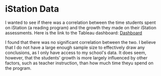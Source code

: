 # iStation Data

I wanted to see if there was a correlation between the time students spent on iStation (a reading program) and the growth they made on their iStation assessments. Here is the link to the Tableau dashboard: [Dashboard](https://public.tableau.com/authoring/IstationGrowthvsPractice/Sheet1/Dashboard%201#1)

I found that there was no significant correlation between the two. I believe that I do not have a large enough sample size to effectively draw any conclusions, as I only have access to my school's data. It does seem, however, that the students' growth is more largely influenced by other factors, such as teacher instruction, than how much time theyu spend on the program.
